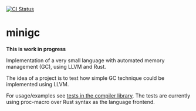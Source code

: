 [![CI Status](https://github.com/demiurg-dev/minigc/actions/workflows/build-check-test.yml/badge.svg)](https://github.com/demiurg-dev/minigc/actions/workflows/build-check-test.yml)

# minigc

**This is work in progress**

Implementation of a very small language with automated memory management (GC), using LLVM and Rust.

The idea of a project is to test how simple GC technique could be implemented using LLVM.

For usage/examples see [tests in the compiler library](compiler/tests).
The tests are currently using proc-macro over Rust syntax as the language frontend.